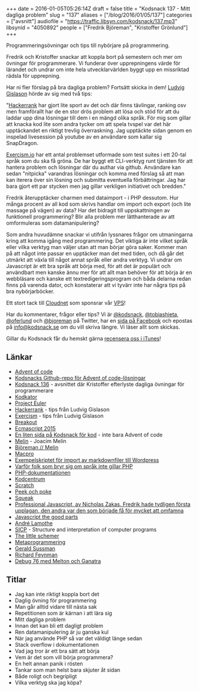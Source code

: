 +++
date = 2016-01-05T05:26:14Z
draft = false
title = "Kodsnack 137 - Mitt dagliga problem"
slug = "137"
aliases = ["/blog/2016/01/05/137"]
categories = ["avsnitt"]
audiofile = "https://traffic.libsyn.com/kodsnack/137.mp3"
libsynid = "4050892"
people = ["Fredrik Björeman", "Kristoffer Grönlund"]
+++

Programmeringsövningar och tips till nybörjare på programmering.

Fredrik och Kristoffer snackar att koppla bort på semestern och mer om övningar för programmerare. Vi funderar över upprepningens värde för lärandet och undrar om inte hela utvecklarvärlden byggt upp en missriktad rädsla för upprepning.

Har ni fler förslag på bra dagliga problem? Fortsätt skicka in dem! [Ludvig Gislason](https://twitter.com/LudvigGislason) hörde av sig med två tips:

"[Hackerrank](http://www.hackerrank.com) har gjort lite sport av det och där finns tävlingar, ranking osv men framförallt har de en stor drös problem att lösa och stöd för att du laddar upp dina lösningar till dem i en mängd olika språk. För mig som gillar att knacka kod lite som andra tycker om att spela tvspel var det här upptäckandet en riktigt trevlig överraskning. Jag upptäckte sidan genom en inspelad livesession på youtube av en användare som kallar sig SnapDragon.

[Exercism.io](http://www.exercism.io) har ett antal problemset utformade som test suites i ett 20-tal språk som du ska få gröna. De har byggt ett CLI-verktyg runt tjänsten för att hantera problem och lösningar där du authar via github. Användare kan sedan "nitpicka" varandras lösningar och komma med förslag så att man kan iterera över sin lösning och submitta eventuella förbättringar. Jag har bara gjort ett par stycken men jag gillar verkligen initiativet och bredden."

Fredrik återupptäcker charmen med dataimport - i PHP dessutom. Hur många procent av all kod som skrivs handlar om import och export (och lite massage på vägen) av data? Har det bidragit till uppskattningen av funktionell programmering? Blir alla problem mer lätthanterade av att omformuleras som datamanipulering?

Som andra huvudämne snackar vi utifrån lyssnares frågor om utmaningarna kring att komma igång med programmering. Det viktiga är inte vilket språk eller vilka verktyg man väljer utan att man börjar göra saker. Kommer man på att något inte passar en upptäcker man det med tiden, och då går det utmärkt att växla till något annat språk eller andra verktyg. Vi undrar om Javascript är ett bra språk att börja med, för att det är populärt och användbart men kanske ännu mer för att allt man behöver för att börja är en webbläsare och kanske ett textredigeringsprogram och båda delarna redan finns på varenda dator, och konstaterar att vi tyvärr inte har några tips på bra nybörjarböcker.

Ett stort tack till [Cloudnet](http://www.cloudnet.se) som sponsrar vår [VPS](http://en.wikipedia.org/wiki/Virtual_private_server)!

Har du kommentarer, frågor eller tips? Vi är [@kodsnack](https://www.twitter.com/kodsnack), [@tobiashieta](https://www.twitter.com/tobiashieta), [@oferlund](https://www.twitter.com/oferlund) och [@bjoreman](https://www.twitter.com/bjoreman) på Twitter, har en [sida på Facebook](https://www.facebook.com/kodsnack) och epostas på [info@kodsnack.se](mailto:info@kodsnack.se) om du vill skriva längre. Vi läser allt som skickas.

Gillar du Kodsnack får du hemskt gärna [recensera oss i iTunes](http://itunes.apple.com/se/podcast/kodsnack/id561631498?l=en)!

## Länkar ##
* [Advent of code](http://adventofcode.com/)
* [Kodsnacks Github-repo för Advent of code-lösningar](https://github.com/kodsnack/advent_of_code_2015)
* [Kodsnack 136](https://kodsnack.se/133/) - avsnittet där Kristoffer efterlyste dagliga övningar för programmerare
* [Kodkator](http://codekata.com/)
* [Project Euler](https://projecteuler.net/)
* [Hackerrank](https://www.hackerrank.com/) - tips från Ludvig Gislason
* [Exercism](http://www.exercism.io/) - tips från Ludvig Gislason
* [Breakout](https://en.wikipedia.org/wiki/Breakout_%28video_game%29)
* [Ecmascript 2015](http://es6-features.org/#Constants)
* [En liten sida på Kodsnack för kod](https://kodsnack.se/kod/) - inte bara Advent of code
* [Melin](https://sv.m.wikipedia.org/wiki/Joacim_Melin) - Joacim Melin
* [Björeman // Melin](http://www.bjoremanmelin.se/)
* [Macpro](https://www.macpro.se/)
* [Exempelskriptet för import av markdownfiler till Wordpress](https://tyler.io/importing-jekyll-posts-into-wordpress/)
* [Varför folk som bryr sig om språk inte gillar PHP](http://eev.ee/blog/2012/04/09/php-a-fractal-of-bad-design/)
* [PHP-dokumentationen](http://php.net/manual/en/index.php)
* [Kodcentrum](http://www.kodcentrum.se/)
* [Scratch](https://scratch.mit.edu/)
* [Peek och poke](https://en.wikipedia.org/wiki/PEEK_and_POKE)
* [Squeak](http://squeak.org/)
* [Professional Javascript, av Nicholas Zakas. Fredrik hade tydligen första upplagan, den andra var den som började få för mycket att omfamna](http://www.wrox.com/WileyCDA/WroxTitle/Professional-JavaScript-for-Web-Developers.productCd-0764579088.html)
* [Javascript the good parts](http://shop.oreilly.com/product/9780596517748.do)
* [André Lamothe](https://en.wikipedia.org/wiki/Andr%C3%A9_LaMothe)
* [SICP](https://en.wikipedia.org/wiki/Structure_and_Interpretation_of_Computer_Programs) - Structure and interpretation of computer programs
* [The little schemer](http://www.ccs.neu.edu/home/matthias/BTLS/)
* [Metaprogrammering](https://en.wikipedia.org/wiki/Metaprogramming)
* [Gerald Sussman](https://en.wikipedia.org/wiki/Gerald_Jay_Sussman)
* [Richard Feynman](https://en.wikipedia.org/wiki/Richard_Feynman)
* [Debug 76 med Melton och Ganatra](https://overcast.fm/+I_JFBNKk)

## Titlar ##
* Jag kan inte riktigt koppla bort det
* Daglig övning för programmering
* Man går alltid vidare till nästa sak
* Repetitionen som är kärnan i att lära sig
* Mitt dagliga problem
* Innan det kan bli ett dagligt problem
* Ren datamanipulering är ju ganska kul
* När jag använde PHP så var det väldigt länge sedan
* Stack overflow i dokumentationen
* Vad jag tror är ett bra sätt att börja
* Vem är det som vill börja programmera?
* En helt annan panik i rösten
* Tankar som man helst bara skjuter åt sidan
* Både roligt och begripligt
* Vilka verktyg ska jag köpa?